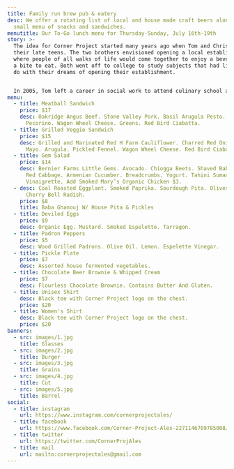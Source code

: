 ```yaml
---
title: Family run brew pub & eatery
desc: We offer a rotating list of local and house made craft beers along with a
  small menu of snacks and sandwiches.
menutitle: Our To-Go lunch menu for Thursday-Sunday, July 16th-19th
story: >-
  The idea for Corner Project started many years ago when Tom and Chris were in
  their late teens. The two brothers envisioned opening a local establishment
  where people of all walks of life would come together to enjoy a beverage and
  a bite to eat. Both went off to college to study subjects that had little to
  do with their dreams of opening their establishment.


  In 2005, Tom left a career in social work to attend culinary school and a few years later, Chris began brewing beer on his stove-top. In early 2017 the two of them revisited their dream in a more serious mindset and brought the concept of Corner Project to fruition.
menu:
  - title: Meatball Sandwich
    price: $17
    desc: Oakridge Angus Beef. Stone Valley Pork. Basil Arugula Pesto. Marinara.
      Pecorino. Wagon Wheel Cheese. Greens. Red Bird Ciabatta.
  - title: Grilled Veggie Sandwich
    price: $15
    desc: Grilled and Marinated Red H Farm Cauliflower. Charred Red Onion. Aleppo
      Mayo. Arugula. Pickled Fennel. Wagon Wheel Cheese. Red Bird Ciabatta.
  - title: Gem Salad
    price: $14
    desc: Bernier Farms Little Gems. Avocado. Chiogga Beets. Shaved Baby Carrots.
      Red Cabbage. Armenian Cucumber. Breadcrumbs. Yogurt. Tahini Sumac
      Vinaigrette. Add Smoked Mary’s Organic Chicken $3.
  - desc: Coal Roasted Eggplant. Smoked Paprika. Sourdough Pita. Olives. Fermented
      Cherry Bell Radish.
    price: $8
    title: Baba Ghanouj W/ House Pita & Pickles
  - title: Deviled Eggs
    price: $9
    desc: Organic Egg. Mustard. Smoked Espelette. Tarragon.
  - title: Padron Peppers
    price: $5
    desc: Wood Grilled Padrons. Olive Oil. Lemon. Espelette Vinegar.
  - title: Pickle Plate
    price: $7
    desc: Assorted house fermented vegetables.
  - title: Chocolate Beer Brownie & Whipped Cream
    price: $7
    desc: Flourless Chocolate Brownie. Contains Butter And Gluten.
  - title: Unisex Shirt
    desc: Black tee with Corner Project logo on the chest.
    price: $20
  - title: Women's Shirt
    desc: Black tee with Corner Project logo on the chest.
    price: $20
banners:
  - src: images/1.jpg
    title: Glasses
  - src: images/2.jpg
    title: Burger
  - src: images/3.jpg
    title: Grains
  - src: images/4.jpg
    title: Cut
  - src: images/5.jpg
    title: Barrel
social:
  - title: instagram
    url: https://www.instagram.com/cornerprojectales/
  - title: facebook
    url: https://www.facebook.com/Corner-Project-Ales-2271146709785008/
  - title: twitter
    url: https://twitter.com/CornerProjAles
  - title: mail
    url: mailto:cornerprojectales@gmail.com
---
```

